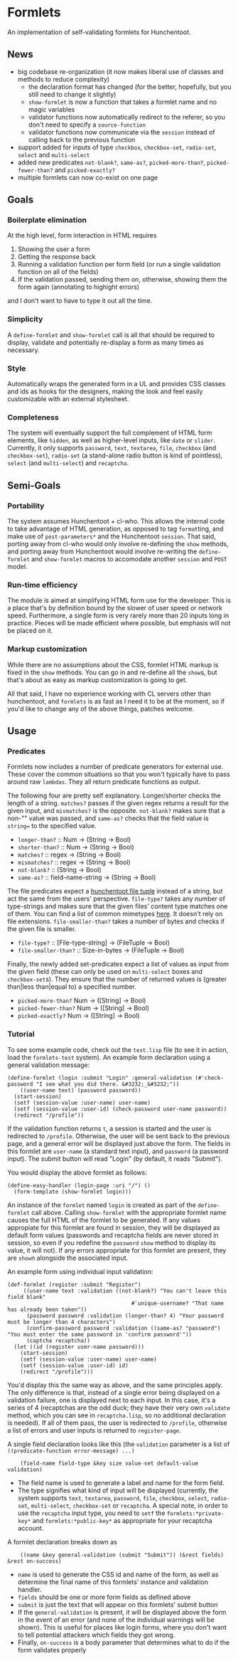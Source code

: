 Formlets
========

An implementation of self-validating formlets for Hunchentoot.

News
----

- big codebase re-organization (it now makes liberal use of classes and methods to reduce complexity)
  - the declaration format has changed (for the better, hopefully, but you still need to change it slightly)
  - `show-formlet` is now a function that takes a formlet name and no magic variables
  - validator functions now automatically redirect to the referer, so you don't need to specify a `source-function`
  - validator functions now communicate via the `session` instead of calling back to the previous function
- support added for inputs of type `checkbox`, `checkbox-set`, `radio-set`, `select` and `multi-select`
- added new predicates `not-blank?`, `same-as?`, `picked-more-than?`, `picked-fewer-than?` and `picked-exactly?`
- multiple formlets can now co-exist on one page

Goals
-----

### Boilerplate elimination
At the high level, form interaction in HTML requires 

1. Showing the user a form
2. Getting the response back
3. Running a validation function per form field (or run a single validation function on all of the fields)
4. If the validation passed, sending them on, otherwise, showing them the form again (annotating to highight errors)

and I don't want to have to type it out all the time.

### Simplicity
A `define-formlet` and `show-formlet` call is all that should be required to display, validate and potentially re-display a form as many times as necessary.

### Style
Automatically wraps the generated form in a UL and provides CSS classes and ids as hooks for the designers, making the look and feel easily customizable with an external stylesheet.

### Completeness
The system will eventually support the full complement of HTML form elements, like `hidden`, as well as higher-level inputs, like `date` or `slider`. Currently, it only supports `password`, `text`, `textarea`, `file`, `checkbox` (and `checkbox-set`), `radio-set` (a stand-alone radio button is kind of pointless), `select` (and `multi-select`) and `recaptcha`.

Semi-Goals
---------

### Portability
The system assumes Hunchentoot + cl-who. This allows the internal code to take advantage of HTML generation, as opposed to tag `format`ting, and make use of `post-parameters*` and the Hunchentoot `session`. That said, porting away from cl-who would only involve re-defining the `show` methods, and porting away from Hunchentoot would involve re-writing the `define-formlet` and `show-formlet` macros to accomodate another `session` and `POST` model.

### Run-time efficiency
The module is aimed at simplifying HTML form use for the developer. This is a place that's by definition bound by the slower of user speed or network speed. Furthermore, a single form is very rarely more than 20 inputs long in practice. Pieces will be made efficient where possible, but emphasis will not be placed on it.

### Markup customization
While there are no assumptions about the CSS, formlet HTML markup is fixed in the `show` methods. You can go in and re-define all the `show`s, but that's about as easy as markup customization is going to get.


All that said, I have no experience working with CL servers other than hunchentoot, and `formlets` is as fast as I need it to be at the moment, so if you'd like to change any of the above things, patches welcome.

Usage
-----

### Predicates

Formlets now includes a number of predicate generators for external use. These cover the common situations so that you won't typically have to pass around raw `lambdas`. They all return predicate functions as output.

The following four are pretty self explanatory. Longer/shorter checks the length of a string. `matches?` passes if the given regex returns a result for the given input, and `mismatches?` is the opposite. `not-blank?` makes sure that a non-"" value was passed, and `same-as?` checks that the field value is `string=` to the specified value.

+ `longer-than?` :: Num -> (String -> Bool)
+ `shorter-than?` :: Num -> (String -> Bool)
+ `matches?` :: regex -> (String -> Bool)
+ `mismatches?` :: regex -> (String -> Bool)
+ `not-blank?` :: (String -> Bool)
+ `same-as?` :: field-name-string -> (String -> Bool)

The file predicates expect a [hunchentoot file tuple](http://weitz.de/hunchentoot/#upload) instead of a string, but act the same from the users' perspective. `file-type?` takes any number of type-strings and makes sure that the given files' content type matches one of them. You can find a list of common mimetypes [here](http://www.utoronto.ca/web/htmldocs/book/book-3ed/appb/mimetype.html). It doesn't rely on file extensions. `file-smaller-than?` takes a number of bytes and checks if the given file is smaller.

+ `file-type?` :: [File-type-string] -> (FileTuple -> Bool)
+ `file-smaller-than?` :: Size-in-bytes -> (FileTuple -> Bool)

Finally, the newly added set-predicates expect a list of values as input from the given field (these can only be used on `multi-select` boxes and `checkbox-set`s). They ensure that the number of returned values is (greater than|less than|equal to) a specified number.

+ `picked-more-than?` Num -> ([String] -> Bool)
+ `picked-fewer-than?` Num -> ([String] -> Bool)
+ `picked-exactly?` Num -> ([String] -> Bool)

### Tutorial

To see some example code, check out the `test.lisp` file (to see it in action, load the `formlets-test` system). An example form declaration using a general validation message:

	(define-formlet (login :submit "Login" :general-validation (#'check-password "I see what you did there. &#3232;_&#3232;"))
	    ((user-name text) (password password))
	  (start-session)
	  (setf (session-value :user-name) user-name)
	  (setf (session-value :user-id) (check-password user-name password))
	  (redirect "/profile"))

If the validation function returns `t`, a session is started and the user is redirected to `/profile`. Otherwise, the user will be sent back to the previous page, and a general error will be displayed just above the form. The fields in this formlet are `user-name` (a standard text input), and `password` (a password input). The submit button will read "Login" (by default, it reads "Submit").

You would display the above formlet as follows:

	(define-easy-handler (login-page :uri "/") ()
	  (form-template (show-formlet login)))

An instance of the `formlet` named `login` is created as part of the `define-formlet` call above. Calling `show-formlet` with the appropriate formlet name causes the full HTML of the formlet to be generated. If any values appropiate for this formlet are found in session, they will be displayed as default form values (passwords and recaptcha fields are never stored in session, so even if you redefine the `password` `show` method to display its value, it will not). If any errors appropriate for this formlet are present, they are `show`n alongside the associated input.

An example form using individual input validation:

	(def-formlet (register :submit "Register")
	     ((user-name text :validation ((not-blank?) "You can't leave this field blank"
                                           #`unique-username? "That name has already been taken"))
	      (password password :validation (longer-than? 4) "Your password must be longer than 4 characters")
	      (confirm-password password :validation ((same-as? "password") "You must enter the same password in 'confirm password'"))
	      (captcha recaptcha))
	  (let ((id (register user-name password)))
	    (start-session)
	    (setf (session-value :user-name) user-name)
	    (setf (session-value :user-id) id)
	    (redirect "/profile")))

You'd display this the same way as above, and the same principles apply. The only difference is that, instead of a single error being displayed on a validation failure, one is displayed next to each input. In this case, it's a series of 4 (recaptchas are the odd duck; they have their very own `validate` method, which you can see in `recaptcha.lisp`, so no additional declaration is needed). If all of them pass, the user is redirected to `/profile`, otherwise a list of errors and user inputs is returned to `register-page`.


A single field declaration looks like this (the `validation` parameter is a list of `((predicate-function error-message) ...)`

        (field-name field-type &key size value-set default-value validation)

+ The field name is used to generate a label and name for the form field. 
+ The type signifies what kind of input will be displayed (currently, the system supports `text`, `textarea`, `password`, `file`, `checkbox`, `select`, `radio-set`, `multi-select`, `checkbox-set` or `recaptcha`. A special note, in order to use the `recaptcha` input type, you need to `setf` the `formlets:*private-key*` and `formlets:*public-key*` as appropriate for your recaptcha account.

A formlet declaration breaks down as

        ((name &key general-validation (submit "Submit")) (&rest fields) &rest on-success)

+ `name` is used to generate the CSS id and name of the form, as well as determine the final name of this formlets' instance and validation handler.
+ `fields` should be one or more form fields as defined above
+ `submit` is just the text that will appear on this formlets' submit button
+ If the `general-validation` is present, it will be displayed above the form in the event of an error (and none of the individual warnings will be shown). This is useful for places like login forms, where you don't want to tell potential attackers which fields they got wrong.
+ Finally, `on-success` is a body parameter that determines what to do if the form validates properly
